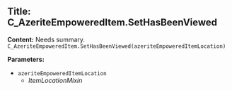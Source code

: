 ## Title: C_AzeriteEmpoweredItem.SetHasBeenViewed

**Content:**
Needs summary.
`C_AzeriteEmpoweredItem.SetHasBeenViewed(azeriteEmpoweredItemLocation)`

**Parameters:**
- `azeriteEmpoweredItemLocation`
  - *ItemLocationMixin*
